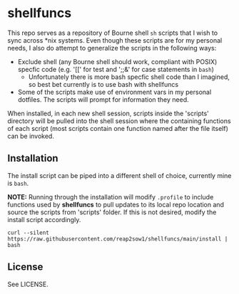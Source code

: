 # shellfuncs

This repo serves as a repository of Bourne shell <code>sh</code> scripts that I wish to sync across *nix systems. Even though these scripts are for my personal needs, I also do attempt to generalize the scripts in the following ways:

* Exclude shell (any Bourne shell should work, compliant with POSIX) specfic code (e.g. '[[' for test and ';;&' for case statements in <code>bash</code>)
  * Unfortunately there is more bash specfic shell code than I imagined, so best bet currently is to use bash with shellfuncs
* Some of the scripts make use of environment vars in my personal dotfiles. The scripts will prompt for information they need.

When installed, in each new shell session, scripts inside the 'scripts' directory will be pulled into the shell session where the containing functions of each script (most scripts contain one function named after the file itself) can be invoked.

## Installation

The install script can be piped into a different shell of choice, currently mine is <code>bash</code>.

**NOTE:** Running through the installation will modify <code>.profile</code> to include functions used by **shellfuncs** to pull updates to its local repo location and source the scripts from 'scripts' folder. If this is not desired, modify the install script accordingly.

```shell
curl --silent https://raw.githubusercontent.com/reap2sow1/shellfuncs/main/install | bash
```

## License

See LICENSE.
